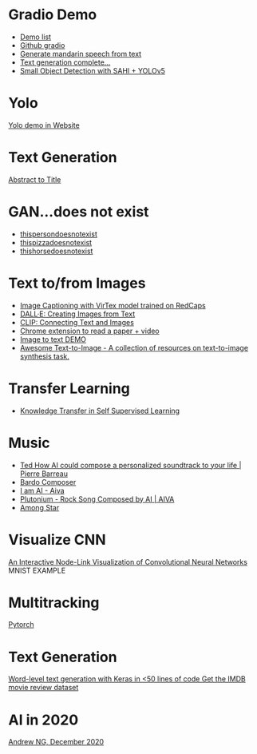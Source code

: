 # Gradio Demo

* [Demo list](https://github.com/gradio-app/awesome-demos)
* [Github gradio](https://github.com/gradio-app/gradio/tree/master/demo)
* [Generate mandarin speech from text ](https://huggingface.co/spaces/eugenesiow/mandarin-tts)
* [Text generation complete...](https://huggingface.co/spaces/mrm8488/GPT-J-6B)
* [Small Object Detection with SAHI + YOLOv5](https://huggingface.co/spaces/fcakyon/sahi-yolov5)

# Yolo 

[Yolo demo in Website](https://microsoft.github.io/onnxjs-demo/#/yolo)

# Text Generation

[Abstract to Title](https://huggingface.co/shamikbose89/mt5-small-finetuned-arxiv-cs-finetuned-arxiv-cs-full?text=Natural+language+processing+encompasses+several+tasks%2C+one+of+which+is+the+automaticsimplification+of+texts.+Saying+whether+a+text+is+simpler+than+the+other+involves+not+onlytechnical+knowledge+about+the+language+being+analyzed%2C+but+also+a+cultural+knowledgeof+the+target+audience+to+which+the+text+is+being+directed%2C+making+simplificationan+even+more+complex+task.+In+Brazil%2C+around+30%25+of+the+population%2C+according+tothe+IBGE%2C+cannot+interpret+texts%2C+which+shows+the+importance+of+simplification+sothat+the+information+to+be+transmitted+can+reach+a+greater+number+of+people.+Thecurrent+metrics+used+to+say+how+good+the+simplification+done+by+Artificial+intelligence+algorithms+was%2C+is+based+on+more+consolidated+areas+of+study+in+linguistics%2C+such+astranslation+and+text+summarization%2C+and+may+not+be+appropriate+to+be+applied+in+theanalysis+of+automatic+methods+of+simplification.+In+this+article%2C+we+will+present+a+simplemetric+capable+of+quantifying+the+simplicity%2Fcomplexity+of+a+sentence+that+contributesto+the+task+of+automating+text+simplification+in+the+field+of+NLP.+The+results+of+thetests+performed+indicate+that+the+proposed+metric+has+the+potential+to+be+used+toevaluate+automatic+methods+of+simplification.)


# GAN...does not exist

* [thispersondoesnotexist](https://thispersondoesnotexist.com/)
* [thispizzadoesnotexist](https://syncedreview.com/2020/12/09/this-pizza-does-not-exist-stylegan2-based-model-generates-photo-realistic-pizza-images/)
* [thishorsedoesnotexist](https://thishorsedoesnotexist.com/)

# Text to/from Images

* [Image Captioning with VirTex model trained on RedCaps](https://huggingface.co/spaces/umichVision/virtex-redcaps)
* [DALL·E: Creating Images from Text](https://openai.com/blog/dall-e/)
* [CLIP: Connecting Text and Images](https://openai.com/blog/clip/)
* [ Chrome extension to read a paper + video](https://gist.github.com/amitness/9e5ad24ab963785daca41e2c4cfa9a82)
* [Image to text DEMO](https://huggingface.co/spaces/EleutherAI/magma)
* [Awesome Text-to-Image - A collection of resources on text-to-image synthesis task.](https://github.com/Yutong-Zhou-cv/Awesome-Text-to-Image)

# Transfer Learning 

* [Knowledge Transfer in Self Supervised Learning](https://amitness.com/knowledge-transfer/)

# Music
* [Ted How AI could compose a personalized soundtrack to your life | Pierre Barreau](https://www.youtube.com/watch?v=wYb3Wimn01s)
* [Bardo Composer](https://soundcloud.com/lucas-ferreira-83/sbbs-example1)
* [I am AI - Aiva](https://www.youtube.com/watch?v=Emidxpkyk6o)
* [Plutonium - Rock Song Composed by AI | AIVA](https://www.youtube.com/watch?v=i2TjTb_Psh8)
* [Among Star](https://www.youtube.com/watch?v=K8UQAh5vHuE)

# Visualize CNN

[An Interactive Node-Link Visualization of Convolutional Neural Networks](https://www.cs.ryerson.ca/~aharley/vis/) MNIST EXAMPLE


# Multitracking

[Pytorch](https://github.com/open-mmlab/mmtracking)

# Text Generation

[Word-level text generation with Keras in <50 lines of code
Get the IMDB movie review dataset](https://colab.research.google.com/drive/1B9yLXcJ7Q76EUoim-2Xy7Dk1gC1pFdU1)

# AI in 2020
[Andrew NG, December 2020](https://blog.deeplearning.ai/blog/the-batch-biggest-ai-stories-of-2020-covid-triage-fun-with-gans-disinfo-whack-a-mole-gpt-superstar-imagenet-recall-fda-approvals?utm_source=Social&utm_medium=Twitter&utm_campaign=TheBatch_12.23.20)

